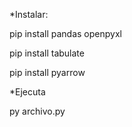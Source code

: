 *Instalar:

pip install pandas openpyxl

pip install tabulate

pip install pyarrow

*Ejecuta 

py archivo.py